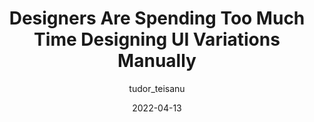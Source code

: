 ---
author: tudor_teisanu
date: 2022-04-13
permalink: false
publisher: uxdesigncc
tags:
  - design
  - processes
  - meta
target_url: https://uxdesign.cc/designers-are-spending-too-much-time-designing-ui-variations-manually-ad665d8d5e40
title: Designers Are Spending Too Much Time Designing UI Variations Manually
---